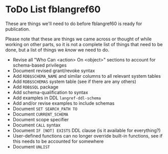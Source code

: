 ToDo List fblangref60
=====================

These are things we'll need to do before fblangref60 is ready for publication.

Please note that these are things we came across or thought of while working on other parts, so it is not a complete list of things that need to be done, but a list of things we _know_ we need to do.

- Revise all "Who Can \<action> On \<object>" sections to account for schema-based privileges
- Document revised grant/revoke syntax
- Add `RDB$SCHEMA_NAME` and similar columns to all relevant system tables
- Add `RDB$SCHEMAS` system table (see if there are any others)
- Add `RDB$SQL` package
- Add schema-qualification to syntax
- Add examples in DDL `langref-ddl-schema`
- Add and/or revise examples to include schemas
- Document `SET SEARCH_PATH TO`
- Document `CURRENT_SCHEMA`
- Document scope specifier
- Document `CALL` syntax
- Document `IF [NOT] EXISTS` DDL clause (is it available for everything?)
- User-defined functions can no longer override built-in functions, see if this needs to be accounted for somewhere
- Document `UNLIST`